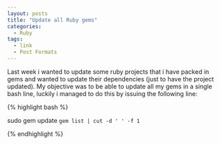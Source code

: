 ```yaml
---
layout: posts
title: "Update all Ruby gems"
categories:
  - Ruby
tags:
  - link
  - Post Formats
---
```


Last week i wanted to update some ruby projects that i have packed in gems and wanted to update their dependencies (just to have the project updated).
My objective was to be able to update all my gems in a single bash line, luckily i managed to do this by issuing the following line:

{% highlight bash %}

sudo gem update `gem list | cut -d ' ' -f 1`

{% endhighlight %}

